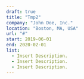 ```yaml
---
draft: true
title: "Tmp2"
company: "John Doe, Inc."
location: "Boston, MA, USA"
url: "#"
start: 2019-06-01
end: 2020-02-01
list:
  - Insert Description.
  - Insert Description.
  - Insert Description.
---
```

